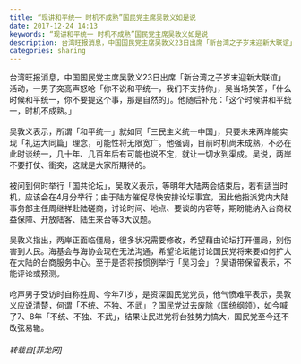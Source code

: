 ```yaml
---
title: “现讲和平统一 时机不成熟”国民党主席吴敦义如是说
date: 2017-12-24 14:13
keywords: “现讲和平统一 时机不成熟”国民党主席吴敦义如是说
description: 台湾旺报消息，中国国民党主席吴敦义23日出席「新台湾之子岁末迎新大联谊」活动，一男子突高声怒呛「你不说和平统一，我们不支持你」，吴当场笑答，「什么时候和平统一，你不要提这个事，那是自然的」。他随后补充：「这个时候讲和平统一，时机不成熟。」  吴敦义表示，所谓「和平统一」就如同「三民主义统一中国」，只要未来两岸能实现「礼运大同篇」理念，可能性将无限宽广。他强调，目前时机尚未成熟，不必在此时谈统一，几十年、几百年后有可能也说不定，就让一切水到渠成。吴说，两岸不要打仗、衝突，这就是大家所期待的。 被问到何时举行「国共论坛」，吴敦义表示，等明年大陆两会结束后，若有适当时机，应该会在4月分举行；由于陆方催促尽快安排论坛事宜，因此他指派党内大陆事务部主任周继祥赴陆磋商，讨论时间、地点、要谈的内容等，期盼能纳入台商权益保障、开放陆客、陆生来台等3大议题。  吴敦义指出，两岸正面临僵局，很多状况需要修改，希望藉由论坛打开僵局，别伤害到人民。海基会与海协会现在无法沟通，希望论坛能讨论国民党将来要如何扩大在大陆的台商服务中心。至于是否将按惯例举行「吴习会」？吴语带保留表示，不能评论或预测。  呛声男子受访时自称姓周、今年71岁，是资深国民党党员，他气愤难平表示，吴敦义应说清楚，何谓「不统、不独、不武」？国民党过去废除《国统纲领》，如今喊了7、8年「不统、不独、不武」，结果让民进党将台独势力搞大，国民党至今还不改弦易辙。
categories: sharing
---
```

<td class="t_f" id="postmessage_1054236">

台湾旺报消息，中国国民党主席吴敦义23日出席「新台湾之子岁末迎新大联谊」活动，一男子突高声怒呛「你不说和平统一，我们不支持你」，吴当场笑答，「什么时候和平统一，你不要提这个事，那是自然的」。他随后补充：「这个时候讲和平统一，时机不成熟。」  <br/>
<br/>
吴敦义表示，所谓「和平统一」就如同「三民主义统一中国」，只要未来两岸能实现「礼运大同篇」理念，可能性将无限宽广。他强调，目前时机尚未成熟，不必在此时谈统一，几十年、几百年后有可能也说不定，就让一切水到渠成。吴说，两岸不要打仗、衝突，这就是大家所期待的。 <br/>
<br/>
被问到何时举行「国共论坛」，吴敦义表示，等明年大陆两会结束后，若有适当时机，应该会在4月分举行；由于陆方催促尽快安排论坛事宜，因此他指派党内大陆事务部主任周继祥赴陆磋商，讨论时间、地点、要谈的内容等，期盼能纳入台商权益保障、开放陆客、陆生来台等3大议题。  <br/>
<br/>
吴敦义指出，两岸正面临僵局，很多状况需要修改，希望藉由论坛打开僵局，别伤害到人民。海基会与海协会现在无法沟通，希望论坛能讨论国民党将来要如何扩大在大陆的台商服务中心。至于是否将按惯例举行「吴习会」？吴语带保留表示，不能评论或预测。  <br/>
<br/>
呛声男子受访时自称姓周、今年71岁，是资深国民党党员，他气愤难平表示，吴敦义应说清楚，何谓「不统、不独、不武」？国民党过去废除《国统纲领》，如今喊了7、8年「不统、不独、不武」，结果让民进党将台独势力搞大，国民党至今还不改弦易辙。</td>
###### 转载自[菲龙网]